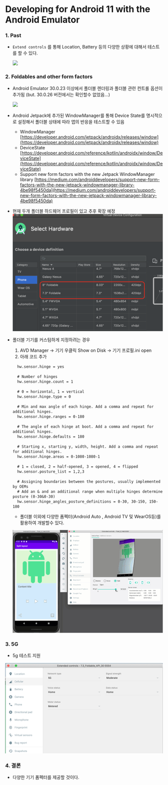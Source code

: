 # Developing for Android 11 with the Android Emulator



### 1. Past

- `Extend controls` 를 통해 Location, Battery 등의 다양한 상황에 대해서 테스트를 할 수 있다.

    ![](./emulator_img/past.gif)
    
### 2. Foldables and other form factors

- Android Emulator 30.0.23 이상에서 폴더블 렌더링과 폴더블 관련 컨트롤 옵션이 추가됨
   (but. 30.0.26 버전에서는 확인할수 없었음...)
   
   ![](./emulator_img/foldable.gif)
   
   
- Android Jetpack에 추가된 WindowManager를 통해 Device State를 명시적으로 설정해서 폴더블 상태에 따라 앱의 반응을 테스트할 수 있음

    - WindowManager [https://developer.android.com/jetpack/androidx/releases/window](https://developer.android.com/jetpack/androidx/releases/window)
    - DeviceState [https://developer.android.com/reference/kotlin/androidx/window/DeviceState](https://developer.android.com/reference/kotlin/androidx/window/DeviceState)
    - Support new form factors with the new Jetpack WindowManager library [https://medium.com/androiddevelopers/support-new-form-factors-with-the-new-jetpack-windowmanager-library-4be98f5450da](https://medium.com/androiddevelopers/support-new-form-factors-with-the-new-jetpack-windowmanager-library-4be98f5450da)
       
- 현재 두개 폴더블 하드웨어 프로필이 있고 추후 확장 예정
    ![](./emulator_img/foldable_profile.png)
    
- 폴더블 기기를 커스텀하게 지정하려는 경우
    1. AVD Manager -> 기기 우클릭 Show on Disk -> 기기 프로필.ini open
    2. 아래 코드 추가
    
    ```text
      hw.sensor.hinge = yes
      
      # Number of hinges
      hw.sensor.hinge.count = 1
      
      # 0 = horizontal, 1 = vertical
      hw.sensor.hinge.type = 0
      
      # Min and max angle of each hinge. Add a comma and repeat for additional hinges.
      hw.sensor.hinge.ranges = 0-180
      
      # The angle of each hinge at boot. Add a comma and repeat for additional hinges.
      hw.sensor.hinge.defaults = 180
      
      # Starting x, starting y, width, height. Add a comma and repeat for additional hinges.
      hw.sensor.hinge.areas = 0-1080-1080-1
      
      # 1 = closed, 2 = half-opened, 3 = opened, 4 = flipped
      hw.sensor.posture_list = 1,2,3
      
      # Assigning boundaries between the postures, usually implemented by OEMs
      # Add an & and an additional range when multiple hinges determine posture (0-30&0-30)
      hw.sensor.hinge_angles_posture_definitions = 0-30, 30-150, 150-180
    ```
  
  - 폴더블 이외에 다양한 폼펙터(Android Auto , Android TV 및 WearOS등)를 활용하여 개발할수 있다.
  
  ![](./emulator_img/custom_foldable.gif)


### 3. 5G

- 5g 테스트 지원

![](./emulator_img/5g.png)

### 4. 결론

- 다양한 기기 폼펙터를 제공할 것이다.
